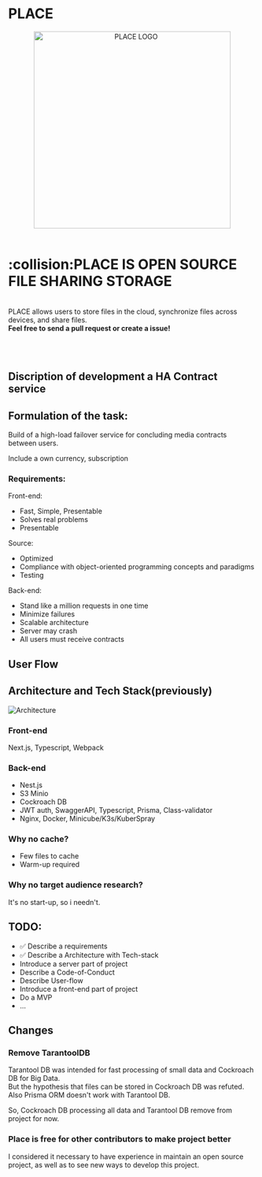 
# PLACE

  <div class="container" align="center">
  <img src="https://github.com/sonytruelove/HA-Contract-service/assets/42536061/c0fe90ba-e092-437f-a7d3-7117bb9c0805" height=400em alt="PLACE LOGO">
  </div>
<br>
<h1>:collision:PLACE IS OPEN SOURCE FILE SHARING STORAGE</h1></b>
<br>PLACE allows users to store files in the cloud, synchronize files across devices, and share files.<br>
<b>Feel free to send a pull request or create a issue!</b>

<br><br>
<h2>Discription of development a HA Contract service </h2>
<h2>Formulation of the task:</h2>
<p>Build of a high-load failover service for concluding media contracts between users. </p>
<p>Include a own currency, subscription</p>
<h3><span>Requirements:</span></h3>
Front-end:
<ul>
  <li>Fast, Simple, Presentable</li>
  <li>Solves real problems</li>
  <li>Presentable</li>
</ul>
Source:
  <ul>
  <li>Optimized</li>
  <li>Compliance with object-oriented programming concepts and paradigms</li>
  <li>Testing</li>
</ul>
Back-end:
  <ul>
  <li>Stand like a million requests in one time</li>
  <li>Minimize failures</li>
  <li>Scalable architecture</li>
  <li>Server may crash</li>
  <li>All users must receive contracts</li>
</ul>
<h2>User Flow</h2>
<h2>Architecture and Tech Stack(previously)</h2>

![Architecture](https://github.com/sonytruelove/HA-Contract-service/assets/42536061/94e367de-20e1-4f92-88f1-d445de710e9f)


<h3>Front-end</h3>
Next.js, Typescript, Webpack
<h3>Back-end</h3> 
<ul>
<li>Nest.js</li>
<li>S3 Minio</li>
<li>Cockroach DB</li>
<li>JWT auth, SwaggerAPI, Typescript, Prisma, Class-validator</li>
<li>Nginx, Docker, Minicube/K3s/KuberSpray</li>
</ul>

<h3>Why no cache?</h3>
<ul>
<li>Few files to cache</li>
<li>Warm-up required</li>
</ul>
<h3>Why no target audience research?</h3>
It's no start-up, so i needn't.
<h2>TODO:</h2>
<ul>
<li>✅ Describe a requirements</li>
<li>✅ Describe a Architecture with Tech-stack</li>
<li>Introduce a server part of project</li>
<li>Describe a Code-of-Conduct</li>
<li>Describe User-flow</li>
<li>Introduce a front-end part of project</li>
<li>Do a MVP</li>
<li>...</li>
</ul>
<h2>Changes</h2>
<h3>Remove TarantoolDB</h3>
Tarantool DB was intended for fast processing of small data and Cockroach DB for Big Data.<br>
But the hypothesis that files can be stored in Cockroach DB was refuted.
Also Prisma ORM doesn't work with Tarantool DB.
<p>
So, Cockroach DB processing all data and Tarantool DB remove from project for now.
</p>
<h3>Place is free for other contributors to make project better</h3>
I considered it necessary to have experience in maintain an open source project, as well as to see new ways to develop this project.

